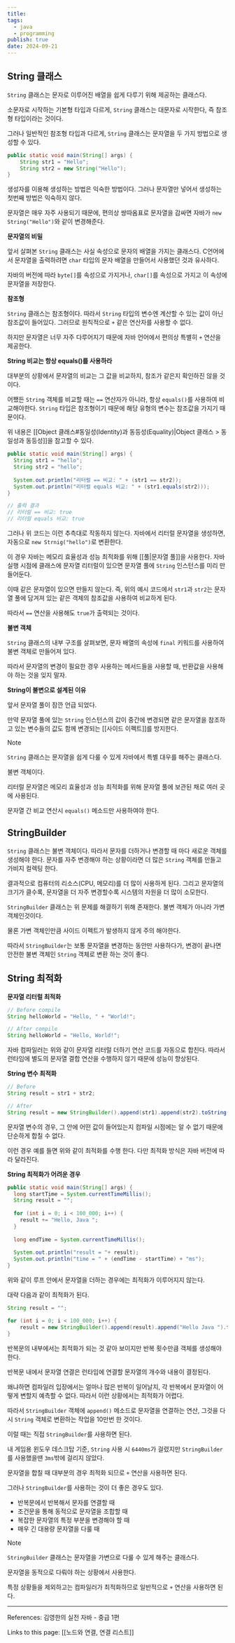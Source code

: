 ```yaml
---
title: 
tags:
  - java
  - programming
publish: true
date: 2024-09-21
---
```

## String 클래스

`String` 클래스는 문자로 이루어진 배열을 쉽게 다루기 위해 제공하는 클래스다. 

소문자로 시작하는 기본형 타입과 다르게, `String` 클래스는 대문자로 시작한다, 즉 참조형 타입이라는 것이다.

그러나 일반적인 참조형 타입과 다르게, `String` 클래스는 문자열을 두 가지 방법으로 생성할 수 있다.

```java
public static void main(String[] args) {
	String str1 = "Hello";
	String str2 = new String("Hello");
}
```

생성자를 이용해 생성하는 방법은 익숙한 방법이다. 그러나 문자열만 넣어서 생성하는 첫번째 방법은 익숙하지 않다.

문자열은 매우 자주 사용되기 때문에, 편의상 쌍따옴표로 문자열을 감싸면 자바가 `new String("Hello")`와 같이 변경해준다.

**문자열의 비밀**

앞서 살펴본 `String` 클래스는 사실 속성으로 문자의 배열을 가지는 클래스다. C언어에서 문자열을 출력하려면 `char` 타입의 문자 배열을 만들어서 사용했던 것과 유사하다.

자바의 버전에 따라 `byte[]`를 속성으로 가지거나, `char[]`를 속성으로 가지고 이 속성에 문자열을 저장한다.

**참조형**

`String` 클래스는 참조형이다. 따라서 `String` 타입의 변수엔 계산할 수 있는 값이 아닌 참조값이 들어있다. 그러므로 원칙적으로 `+` 같은 연산자를 사용할 수 없다.

하지만 문자열은 너무 자주 다루어지기 때문에 자바 언어에서 편의상 특별히 `+` 연산을 제공한다.

**String 비교는 항상 equals()를 사용하라**

대부분의 상황에서 문자열의 비교는 그 값을 비교하지, 참조가 같은지 확인하진 않을 것이다.

어쨌든 `String` 객체를 비교할 때는 `==` 연산자가 아니라, 항상 `equals()`를 사용하여 비교해야한다. `String` 타입은 참조형이기 때문에 해당 유형의 변수는 참조값을 가지기 때문이다.

위 내용은 [[Object 클래스#동일성(Identity)과 동등성(Equality)|Object 클래스 > 동일성과 동등성]]을 참고할 수 있다.

```java
public static void main(String[] args) {  
  String str1 = "hello";  
  String str2 = "hello";  
  
  System.out.println("리터럴 == 비교: " + (str1 == str2));  
  System.out.println("리터럴 equals 비교: " + (str1.equals(str2)));  
}

// 출력 결과
// 리터럴 == 비교: true
// 리터럴 equals 비교: true
```

그러나 위 코드는 이런 추측대로 작동하지 않는다. 자바에서 리터럴 문자열을 생성하면, 자동으로 `new Strnig("hello")`로 변환한다.

이 경우 자바는 메모리 효율성과 성능 최적화를 위해 [[풀|문자열 풀]]을 사용한다. 자바 실행 시점에 클래스에 문자열 리터럴이 있으면 문자열 풀에 `String` 인스턴스를 미리 만들어둔다.

이때 같은 문자열이 있으면 만들지 않는다. 즉, 위의 예시 코드에서 `str1`과 `str2`는 문자열 풀에 담겨져 있는 같은 객체의 참조값을 사용하여 비교하게 된다.

따라서 `==` 연산을 사용해도 `true`가 출력되는 것이다.

**불변 객체**

`String` 클래스의 내부 구조를 살펴보면, 문자 배열의 속성에 `final` 키워드를 사용하여 불변 객체로 만들어져 있다.

따라서 문자열의 변경이 필요한 경우 사용하는 메서드들을 사용할 때, 반환값을 사용해야 하는 것을 잊지 말자.

**String이 불변으로 설계된 이유**

앞서 문자열 풀이 잠깐 언급 되었다. 

만약 문자열 풀에 있는 `String` 인스턴스의 값이 중간에 변경되면 같은 문자열을 참조하고 있는 변수들의 값도 함께 변경되는 [[사이드 이펙트]]를 방지한다.

> [!note]
> `String` 클래스는 문자열을 쉽게 다룰 수 있게 자바에서 특별 대우를 해주는 클래스다.
> 
> 불변 객체이다.
> 
> 리터럴 문자열은 메모리 효율성과 성능 최적화를 위해 문자열 풀에 보관된 채로 여러 곳에 사용된다. 
> 
> 문자열 간 비교 연산시 `equals()` 메소드만 사용하여야 한다.

## StringBuilder

`String` 클래스는 불변 객체이다. 따라서 문자를 더하거나 변경할 때 마다 새로운 객체를 생성해야 한다. 문자를 자주 변경해야 하는 상황이라면 더 많은 `String` 객체를 만들고 가비지 컬렉팅 한다.

결과적으로 컴퓨터의 리소스(CPU, 메모리)를 더 많이 사용하게 된다. 그리고 문자열의 크기가 클수록, 문자열을 더 자주 변경할수록 시스템의 자원을 더 많이 소모한다.

`StringBuilder` 클래스는 위 문제를 해결하기 위해 존재한다. 불변 객체가 아니라 가변 객체인것이다.

물론 가변 객체인만큼 사이드 이펙트가 발생하지 않게 주의 해야한다. 

따라서 `StringBuilder`는 보통 문자열을 변경하는 동안만 사용하다가, 변경이 끝나면 안전한 불변 객체인 `String` 객체로 변환 하는 것이 좋다.

## String 최적화

**문자열 리터럴 최적화**

```java
// Before compile
String helloWorld = "Hello, " + "World!";

// After compile
String helloWorld = "Hello, World!";
```

자바 컴파일러는 위와 같이 문자열 리터럴 더하기 연산 코드를 자동으로 합친다. 따라서 런타임에 별도의 문자열 결합 연산을 수행하지 않기 때문에 성능이 향상된다.

**String 변수 최적화**

```java
// Before
String result = str1 + str2;

// After
String result = new StringBuilder().append(str1).append(str2).toString();
```


문자열 변수의 경우, 그 안에 어떤 값이 들어있는지 컴파일 시점에는 알 수 없기 때문에 단순하게 합칠 수 없다.

이런 경우 예를 들면 위와 같이 최적화를 수행 한다. 다만 최적화 방식은 자바 버전에 따라 달라진다.

**String 최적화가 어려운 경우**

```java
public static void main(String[] args) {  
  long startTime = System.currentTimeMillis();  
  String result = "";  
  
  for (int i = 0; i < 100_000; i++) {  
    result += "Hello, Java ";  
  }  
  
  long endTime = System.currentTimeMillis();  
  
  System.out.println("result = "+ result);  
  System.out.println("time = " + (endTime - startTime) + "ms");  
}
```

위와 같이 루프 안에서 문자열을 더하는 경우에는 최적화가 이루어지지 않는다. 

대략 다음과 같이 최적화가 된다.

```java
String result = "";

for (int i = 0; i < 100_000; i++) {
	result = new StringBuilder().append(result).append("Hello Java ").toString();
}
```

반복문의 내부에서는 최적화가 되는 것 같아 보이지만 반복 횟수만큼 객체를 생성해야 한다.

반복문 내에서 문자열 연결은 런타임에 연결할 문자열의 개수와 내용이 결정된다. 

왜냐하면 컴파일러 입장에서는 얼마나 많은 반복이 일어날지, 각 반복에서 문자열이 어떻게 변할지 예측할 수 없다. 따라서 이런 상황에서는 최적화가 어렵다.

따라서 `StringBuilder` 객체에 `append()` 메소드로 문자열을 연결하는 연산, 그것을 다시 `String` 객체로 변환하는 작업을 10만번 한 것이다.

이럴 때는 직접 `StringBuilder`를 사용하면 된다. 

내 게임용 윈도우 데스크탑 기준, `String` 사용 시 `6440ms`가 걸렸지만 `StringBuilder`를 사용했을땐 `3ms`밖에 걸리지 않았다.

문자열을 합칠 때 대부분의 경우 최적화 되므로 `+` 연산을 사용하면 된다.

그러나 `StringBuilder`를 사용하는 것이 더 좋은 경우도 있다.

- 반복문에서 반복해서 문자를 연결할 때
- 조건문을 통해 동적으로 문자열을 조합할 때
- 복잡한 문자열의 특정 부분을 변경해야 할 때
- 매우 긴 대용량 문자열을 다룰 때

> [!note]
> `StringBuilder` 클래스는 문자열을 가변으로 다룰 수 있게 해주는 클래스다.
> 
> 문자열을 동적으로 다뤄야 하는 상황에서 사용한다.
> 
> 특정 상황들을 제외하고는 컴파일러가 최적화하므로 일반적으로 `+` 연산을 사용하면 된다.

---
References: 김영한의 실전 자바 - 중급 1편

Links to this page: [[노드와 연결, 연결 리스트]] 